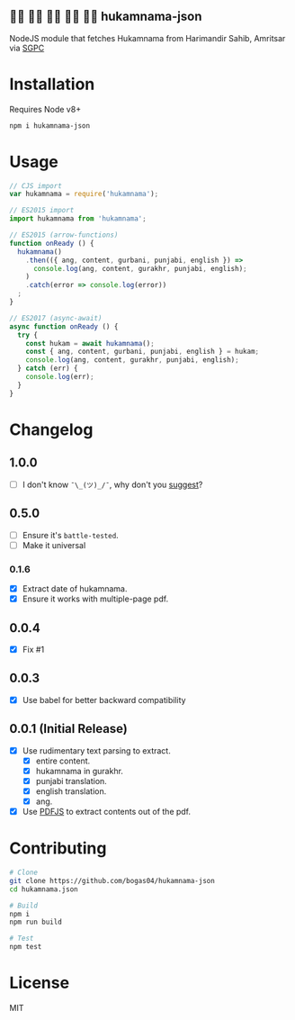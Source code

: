 ## 🙏🏻 🙏🏼 🙏🏽 🙏🏾 🙏🏿  hukamnama-json

NodeJS module that fetches Hukamnama from Harimandir Sahib, Amritsar via [SGPC](http://old.sgpc.net/hukumnama/sgpconlinehukamnama.asp)

# Installation

Requires Node v8+ 

```bash
npm i hukamnama-json
```

# Usage

```javascript
// CJS import
var hukamnama = require('hukamnama');

// ES2015 import
import hukamnama from 'hukamnama';    

// ES2015 (arrow-functions)
function onReady () {
  hukamnama()
    .then(({ ang, content, gurbani, punjabi, english }) =>
      console.log(ang, content, gurakhr, punjabi, english);
    )
    .catch(error => console.log(error))
  ;
}

// ES2017 (async-await)
async function onReady () {
  try {
    const hukam = await hukamnama();
    const { ang, content, gurbani, punjabi, english } = hukam;
    console.log(ang, content, gurakhr, punjabi, english);
  } catch (err) {
    console.log(err);
  }
}


```
# Changelog

## 1.0.0
* [ ] I don't know `¯\_(ツ)_/¯`, why don't you [suggest](https://github.com/bogas04/hukamnama-json/issues/new)?

## 0.5.0
* [ ] Ensure it's `battle-tested`.
* [ ] Make it universal

### 0.1.6
* [x] Extract date of hukamnama.
* [x] Ensure it works with multiple-page pdf.

## 0.0.4
* [x] Fix #1

## 0.0.3
* [x] Use babel for better backward compatibility 

## 0.0.1 (Initial Release)
* [x] Use rudimentary text parsing to extract.
  * [x] entire content.
  * [x] hukamnama in gurakhr.
  * [x] punjabi translation.
  * [x] english translation.
  * [x] ang.
* [x] Use [PDFJS](https://mozilla.github.io/pdf.js/) to extract contents out of the pdf.

# Contributing

```bash
# Clone
git clone https://github.com/bogas04/hukamnama-json
cd hukamnama.json

# Build
npm i
npm run build

# Test
npm test
```

# License

MIT
